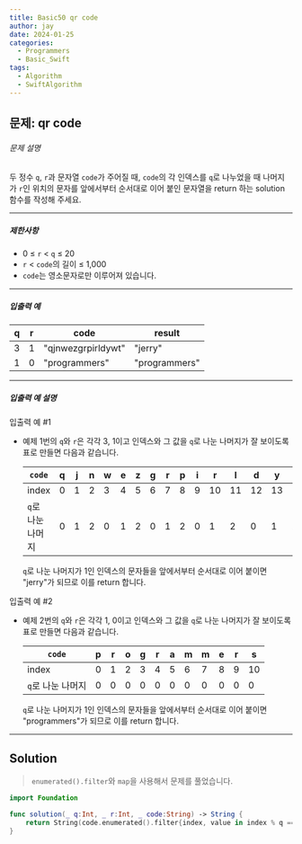 ```yaml
---
title: Basic50 qr code
author: jay
date: 2024-01-25
categories:
  - Programmers
  - Basic_Swift
tags:
  - Algorithm
  - SwiftAlgorithm
---
```

## 문제: qr code

###### 문제 설명

두 정수 `q`, `r`과 문자열 `code`가 주어질 때, `code`의 각 인덱스를 `q`로 나누었을 때 나머지가 `r`인 위치의 문자를 앞에서부터 순서대로 이어 붙인 문자열을 return 하는 solution 함수를 작성해 주세요.

---

##### 제한사항

- 0 ≤ `r` < `q` ≤ 20
- `r` < `code`의 길이 ≤ 1,000
- `code`는 영소문자로만 이루어져 있습니다.

---

##### 입출력 예

|q|r|code|result|
|---|---|---|---|
|3|1|"qjnwezgrpirldywt"|"jerry"|
|1|0|"programmers"|"programmers"|

---

##### 입출력 예 설명

입출력 예 #1

- 예제 1번의 `q`와 `r`은 각각 3, 1이고 인덱스와 그 값을 `q`로 나눈 나머지가 잘 보이도록 표로 만들면 다음과 같습니다.
    
    |`code`|q|j|n|w|e|z|g|r|p|i|r|l|d|y|w|t|
    |---|---|---|---|---|---|---|---|---|---|---|---|---|---|---|---|---|
    |index|0|1|2|3|4|5|6|7|8|9|10|11|12|13|14|15|
    |`q`로 나눈 나머지|0|1|2|0|1|2|0|1|2|0|1|2|0|1|2|0|
    
    `q`로 나눈 나머지가 1인 인덱스의 문자들을 앞에서부터 순서대로 이어 붙이면 "jerry"가 되므로 이를 return 합니다.
    

입출력 예 #2

- 예제 2번의 `q`와 `r`은 각각 1, 0이고 인덱스와 그 값을 `q`로 나눈 나머지가 잘 보이도록 표로 만들면 다음과 같습니다.
    
    |`code`|p|r|o|g|r|a|m|m|e|r|s|
    |---|---|---|---|---|---|---|---|---|---|---|---|
    |index|0|1|2|3|4|5|6|7|8|9|10|
    |`q`로 나눈 나머지|0|0|0|0|0|0|0|0|0|0|0|
    
    `q`로 나눈 나머지가 1인 인덱스의 문자들을 앞에서부터 순서대로 이어 붙이면 "programmers"가 되므로 이를 return 합니다.

---

## Solution

> `enumerated().filter`와 `map`을 사용해서 문제를 풀었습니다.

```swift
import Foundation

func solution(_ q:Int, _ r:Int, _ code:String) -> String {
    return String(code.enumerated().filter{index, value in index % q == r}.map{$0.element})
}
```